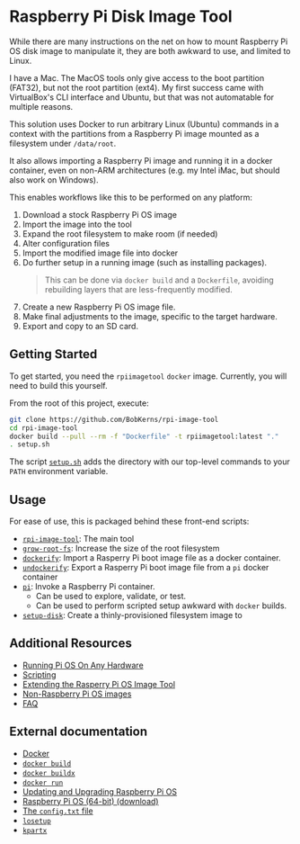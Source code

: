 # Raspberry Pi Disk Image Tool

While there are many instructions on the net on how to mount Raspberry Pi OS disk image to
manipulate it, they are both awkward to use, and limited to Linux.

I have a Mac. The MacOS tools only give access to the boot partition (FAT32),
but not the root partition (ext4). My first success came with VirtualBox's CLI interface and Ubuntu,
but that was not automatable for multiple reasons.

This solution uses Docker to run arbitrary Linux (Ubuntu) commands in a context with the
partitions from a Raspberry Pi image mounted as a filesystem under `/data/root`.

It also allows importing a Raspberry Pi image and running it in a docker container, even on
non-ARM architectures (e.g. my Intel iMac, but should also work on Windows).

This enables workflows like this to be performed on any platform:

1. Download a stock Raspberry Pi OS image
2. Import the image into the tool
3. Expand the root filesystem to make room (if needed)
4. Alter configuration files
5. Import the modified image file into docker
6. Do further setup in a running image (such as installing packages).
   > This can be done via `docker build` and a `Dockerfile`, avoiding
   > rebuilding layers that are less-frequently modified.
7. Create a new Raspberry Pi OS image file.
8. Make final adjustments to the image, specific to the target hardware.
9. Export and copy to an SD card.

## Getting Started

To get started, you need the `rpiimagetool` `docker` image. Currently, you will need to
build this yourself.

From the root of this project, execute:

```bash
git clone https://github.com/BobKerns/rpi-image-tool
cd rpi-image-tool
docker build --pull --rm -f "Dockerfile" -t rpiimagetool:latest "."
. setup.sh
```

The script [`setup.sh`](setup.sh) adds the directory with our top-level commands to your
`PATH` environment variable.

## Usage

For ease of use, this is packaged behind these front-end scripts:

* [`rpi-image-tool`](doc/bin/rpi-image-tool.md): The main tool
* [`grow-root-fs`](doc/bin/grow-root-fs.md): Increase the size of the root filesystem
* [`dockerify`](doc/bin/dockerify.md): Import a Rasperry Pi boot image file as a docker container.
* [`undockerify`](doc/bin/undockerify.md): Export a Rasperry Pi boot image file from a `pi` docker container
* [`pi`](doc/bin/pi.md): Invoke a Raspberry Pi container.
  * Can be used to explore, validate, or test.
  * Can be used to perform scripted setup awkward with `docker` builds.
* [`setup-disk`](doc/bin/setup-disk.md): Create a thinly-provisioned filesystem image to

## Additional Resources

* [Running Pi OS On Any Hardware](doc/pi-os-anywhere.md)
* [Scripting](doc/scripting.md)
* [Extending the Rasperry Pi OS Image Tool](doc/extending.md)
* [Non-Raspberry Pi OS images](doc/non-raspos.md)
* [FAQ](doc/faq.md)

## External documentation

* [Docker](https://docs.docker.com/reference/)
* [`docker build`](https://docs.docker.com/engine/reference/commandline/build/)
* [`docker buildx`](https://docs.docker.com/engine/reference/commandline/build/)
* [`docker run`](https://docs.docker.com/engine/reference/commandline/run/)
* [Updating and Upgrading Raspberry Pi OS](https://www.raspberrypi.com/documentation/computers/os.html#updating-and-upgrading-raspberry-pi-os)
* [Raspberry Pi OS (64-bit) (download)](https://www.raspberrypi.com/software/operating-systems/#raspberry-pi-os-64-bit)
* [The `config.txt` file](https://www.raspberrypi.com/documentation/computers/config_txt.html)
* [`losetup`](https://man7.org/linux/man-pages/man8/losetup.8.html)
* [`kpartx`](https://man7.org/linux/man-pages/man8/losetup.8.html)
